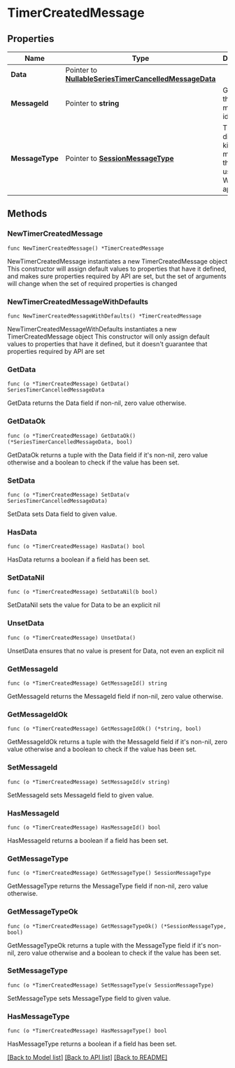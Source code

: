 # TimerCreatedMessage

## Properties

Name | Type | Description | Notes
------------ | ------------- | ------------- | -------------
**Data** | Pointer to [**NullableSeriesTimerCancelledMessageData**](SeriesTimerCancelledMessageData.md) |  | [optional] 
**MessageId** | Pointer to **string** | Gets or sets the message id. | [optional] 
**MessageType** | Pointer to [**SessionMessageType**](SessionMessageType.md) | The different kinds of messages that are used in the WebSocket api. | [optional] [readonly] [default to SESSIONMESSAGETYPE_TIMER_CREATED]

## Methods

### NewTimerCreatedMessage

`func NewTimerCreatedMessage() *TimerCreatedMessage`

NewTimerCreatedMessage instantiates a new TimerCreatedMessage object
This constructor will assign default values to properties that have it defined,
and makes sure properties required by API are set, but the set of arguments
will change when the set of required properties is changed

### NewTimerCreatedMessageWithDefaults

`func NewTimerCreatedMessageWithDefaults() *TimerCreatedMessage`

NewTimerCreatedMessageWithDefaults instantiates a new TimerCreatedMessage object
This constructor will only assign default values to properties that have it defined,
but it doesn't guarantee that properties required by API are set

### GetData

`func (o *TimerCreatedMessage) GetData() SeriesTimerCancelledMessageData`

GetData returns the Data field if non-nil, zero value otherwise.

### GetDataOk

`func (o *TimerCreatedMessage) GetDataOk() (*SeriesTimerCancelledMessageData, bool)`

GetDataOk returns a tuple with the Data field if it's non-nil, zero value otherwise
and a boolean to check if the value has been set.

### SetData

`func (o *TimerCreatedMessage) SetData(v SeriesTimerCancelledMessageData)`

SetData sets Data field to given value.

### HasData

`func (o *TimerCreatedMessage) HasData() bool`

HasData returns a boolean if a field has been set.

### SetDataNil

`func (o *TimerCreatedMessage) SetDataNil(b bool)`

 SetDataNil sets the value for Data to be an explicit nil

### UnsetData
`func (o *TimerCreatedMessage) UnsetData()`

UnsetData ensures that no value is present for Data, not even an explicit nil
### GetMessageId

`func (o *TimerCreatedMessage) GetMessageId() string`

GetMessageId returns the MessageId field if non-nil, zero value otherwise.

### GetMessageIdOk

`func (o *TimerCreatedMessage) GetMessageIdOk() (*string, bool)`

GetMessageIdOk returns a tuple with the MessageId field if it's non-nil, zero value otherwise
and a boolean to check if the value has been set.

### SetMessageId

`func (o *TimerCreatedMessage) SetMessageId(v string)`

SetMessageId sets MessageId field to given value.

### HasMessageId

`func (o *TimerCreatedMessage) HasMessageId() bool`

HasMessageId returns a boolean if a field has been set.

### GetMessageType

`func (o *TimerCreatedMessage) GetMessageType() SessionMessageType`

GetMessageType returns the MessageType field if non-nil, zero value otherwise.

### GetMessageTypeOk

`func (o *TimerCreatedMessage) GetMessageTypeOk() (*SessionMessageType, bool)`

GetMessageTypeOk returns a tuple with the MessageType field if it's non-nil, zero value otherwise
and a boolean to check if the value has been set.

### SetMessageType

`func (o *TimerCreatedMessage) SetMessageType(v SessionMessageType)`

SetMessageType sets MessageType field to given value.

### HasMessageType

`func (o *TimerCreatedMessage) HasMessageType() bool`

HasMessageType returns a boolean if a field has been set.


[[Back to Model list]](../README.md#documentation-for-models) [[Back to API list]](../README.md#documentation-for-api-endpoints) [[Back to README]](../README.md)


